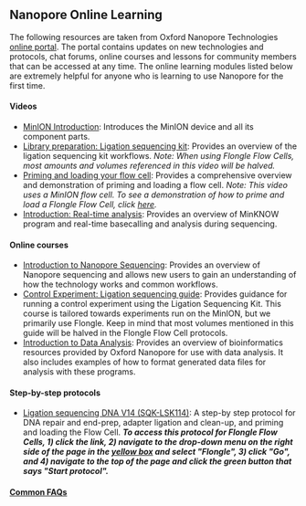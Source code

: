 ## Nanopore Online Learning
The following resources are taken from Oxford Nanopore Technologies [online portal](https://id.customers.nanoporetech.com/app/nanoporetech-customers_community_1/exk2kkqokrHG49IhQ697/sso/saml?RelayState=https://community.nanoporetech.com/). The portal contains updates on new technologies and protocols, chat forums, online courses and lessons for community members that can be accessed at any time. The online learning modules listed below are extremely helpful for anyone who is learning to use Nanopore for the first time.

#### Videos
- [MinION Introduction](https://community.nanoporetech.com/nanopore_learning/lessons/unboxing-minion-introduction): Introduces the MinION device and all its component parts.
- [Library preparation: Ligation sequencing kit](https://community.nanoporetech.com/nanopore_learning/lessons/sqk-lsk109-library-prep): Provides an overview of the ligation sequencing kit workflows. *Note: When using Flongle Flow Cells, most amounts and volumes referenced in this video will be halved.*
- [Priming and loading your flow cell](https://community.nanoporetech.com/nanopore_learning/lessons/priming-and-loading-your-flow-cell): Provides a comprehensive overview and demonstration of priming and loading a flow cell. *Note: This video uses a MinION flow cell. To see a demonstration of how to prime and load a Flongle Flow Cell, click [here](https://community.nanoporetech.com/nanopore_learning/lessons/priming-and-loading-a-flongle-flow-cell).*
- [Introduction: Real-time analysis](https://community.nanoporetech.com/nanopore_learning/lessons/real-time-analysis): Provides an overview of MinKNOW program and real-time basecalling and analysis during sequencing.
#### Online courses
- [Introduction to Nanopore Sequencing](https://community.nanoporetech.com/nanopore_learning/courses/introduction-to-nanopore-sequencing): Provides an overview of Nanopore sequencing and allows new users to gain an understanding of how the technology works and common workflows.
- [Control Experiment: Ligation sequencing guide](https://community.nanoporetech.com/nanopore_learning/courses/control-experiment-ligation-sequencing-guide/lessons/sqk-lsk109-library-prep): Provides guidance for running a control experiment using the Ligation Sequencing Kit. This course is tailored towards experiments run on the MinION, but we primarily use Flongle. Keep in mind that most volumes mentioned in this guide will be halved in the Flongle Flow Cell protocols.
- [Introduction to Data Analysis](https://community.nanoporetech.com/nanopore_learning/courses/introduction-to-data-analysis): Provides an overview of bioinformatics resources provided by Oxford Nanopore for use with data analysis. It also includes examples of how to format generated data files for analysis with these programs.
#### Step-by-step protocols
- [Ligation sequencing DNA V14 (SQK-LSK114)](https://community.nanoporetech.com/docs/prepare/library_prep_protocols/genomic-dna-by-ligation-sqk-lsk114/v/gde_9161_v114_revu_29jun2022): A step-by step protocol for DNA repair and end-prep, adapter ligation and clean-up, and priming and loading the Flow Cell. ***To access this protocol for Flongle Flow Cells, 1) click the link, 2) navigate to the drop-down menu on the right side of the page in the [yellow box](<img width="872" alt="protocol" src="https://github.com/ken-inoue/lab_protocols/assets/151090195/b0afeb06-977d-4acb-869a-3235326373e0">)
 and select "Flongle", 3) click "Go", and 4) navigate to the top of the page and click the green button that says "Start protocol".***
#### [Common FAQs](https://nanoporetech.com/support)
